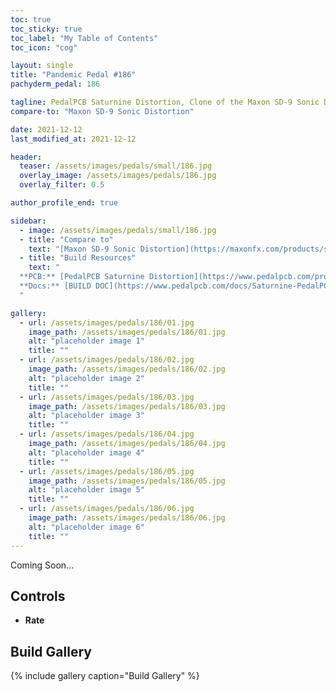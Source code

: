 ```yaml
---
toc: true
toc_sticky: true
toc_label: "My Table of Contents"
toc_icon: "cog"

layout: single
title: "Pandemic Pedal #186"
pachyderm_pedal: 186

tagline: PedalPCB Saturnine Distortion, Clone of the Maxon SD-9 Sonic Distortion<br>"" - 
compare-to: "Maxon SD-9 Sonic Distortion"

date: 2021-12-12
last_modified_at: 2021-12-12

header:
  teaser: /assets/images/pedals/small/186.jpg
  overlay_image: /assets/images/pedals/186.jpg
  overlay_filter: 0.5

author_profile_end: true

sidebar:
  - image: /assets/images/pedals/small/186.jpg
  - title: "Compare to"
    text: "[Maxon SD-9 Sonic Distortion](https://maxonfx.com/products/sonic-distortion-sd-9)"
  - title: "Build Resources"
    text: "
  **PCB:** [PedalPCB Saturnine Distortion](https://www.pedalpcb.com/product/pcb421/)<br>
  **Docs:** [BUILD DOC](https://www.pedalpcb.com/docs/Saturnine-PedalPCB.pdf)
  "

gallery:
  - url: /assets/images/pedals/186/01.jpg
    image_path: /assets/images/pedals/186/01.jpg
    alt: "placeholder image 1"
    title: ""
  - url: /assets/images/pedals/186/02.jpg
    image_path: /assets/images/pedals/186/02.jpg
    alt: "placeholder image 2"
    title: ""
  - url: /assets/images/pedals/186/03.jpg
    image_path: /assets/images/pedals/186/03.jpg
    alt: "placeholder image 3"
    title: ""
  - url: /assets/images/pedals/186/04.jpg
    image_path: /assets/images/pedals/186/04.jpg
    alt: "placeholder image 4"
    title: ""
  - url: /assets/images/pedals/186/05.jpg
    image_path: /assets/images/pedals/186/05.jpg
    alt: "placeholder image 5"
    title: ""
  - url: /assets/images/pedals/186/06.jpg
    image_path: /assets/images/pedals/186/06.jpg
    alt: "placeholder image 6"
    title: ""
---
```




Coming Soon...

## Controls

* **Rate**

## Build Gallery

{% include gallery caption="Build Gallery" %}
